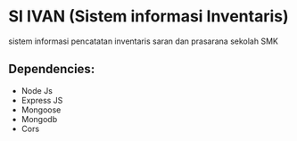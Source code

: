 # SI IVAN (Sistem informasi Inventaris)
sistem informasi pencatatan inventaris saran dan prasarana sekolah SMK

## Dependencies:
* Node Js
* Express JS
* Mongoose
* Mongodb
* Cors